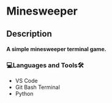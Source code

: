 # Minesweeper

<h2>Description<br><h4>A simple minesweeper terminal game.
 
<h3 align="left">💻Languages and Tools🛠️</h3>

- VS Code
- Git Bash Terminal
- Python
